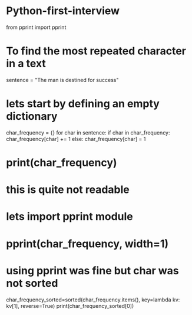 # Python-first-interview

from pprint import pprint
# To  find the most repeated character in a text
sentence = "The man is destined for success"

# lets start by defining an empty dictionary

char_frequency = {}
for char in sentence:
    if char in char_frequency:
        char_frequency[char] += 1
    else:
        char_frequency[char] = 1
# print(char_frequency)
# this is quite not readable
# lets import pprint module

# pprint(char_frequency, width=1)

# using pprint was fine but char was not sorted

char_frequency_sorted=sorted(char_frequency.items(), 
key=lambda kv: kv[1], reverse=True)
print(char_frequency_sorted[0])
